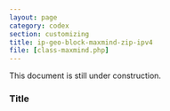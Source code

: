 ```yaml
---
layout: page
category: codex
section: customizing
title: ip-geo-block-maxmind-zip-ipv4
file: [class-maxmind.php]
---
```


This document is still under construction.

<!--more-->

### Title ###

[IP-Geo-Block]: https://wordpress.org/plugins/ip-geo-block/ "WordPress › IP Geo Block « WordPress Plugins"
